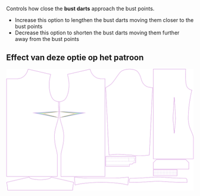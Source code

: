 Controls how close the **bust darts** approach the bust points.

-   Increase this option to lengthen the bust darts moving them closer to the bust points
-   Decrease this option to shorten the bust darts moving them further away from the bust points

## Effect van deze optie op het patroon

![This image shows the effect of this option by superimposing several variants that have a different value for this option](simone_bustdartlength_sample.svg "Effect of this option on the pattern")
